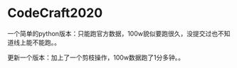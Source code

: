 # CodeCraft2020
一个简单的python版本：只能跑官方数据，100w貌似要跑很久，没提交过也不知道线上能不能跑。。  

更新一个版本：加上了一个剪枝操作，100w数据跑了1分多钟。。
 

